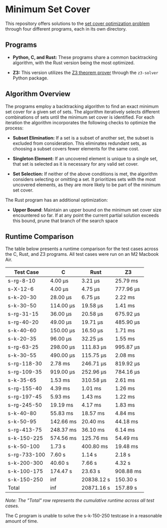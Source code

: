# Minimum Set Cover

This repository offers solutions to the
[set cover optimization problem](https://en.wikipedia.org/wiki/Set_cover_problem)
through four different programs, each in its own directory.

## Programs

- **Python, C, and Rust:** These programs share a common backtracking algorithm,
  with the Rust version being the most optimized.

- **Z3:** This version utilizes the
  [Z3 theorem prover](https://github.com/Z3Prover/z3) through the `z3-solver`
  Python package.

## Algorithm Overview

The programs employ a backtracking algorithm to find an exact minimum set cover
for a given set of sets. The algorithm iteratively selects different
combinations of sets until the minimum set cover is identified. For each
iteration the algorithm incorporates the following checks to optimize the
process:

- **Subset Elimination:** If a set is a subset of another set, the subset is
  excluded from consideration. This eliminates redundant sets, as choosing a
  subset covers fewer elements for the same cost.

- **Singleton Element:** If an uncovered element is unique to a single set, that
  set is selected as it is necessary for any valid set cover.

- **Set Selection:** If neither of the above conditions is met, the algorithm
  considers selecting or omitting a set. It prioritizes sets with the most
  uncovered elements, as they are more likely to be part of the minimum set
  cover.

The Rust program has an additional optimization:

- **Upper Bound**: Maintain an upper bound on the minimum set cover size
  encountered so far. If at any point the current partial solution exceeds this
  bound, prune that branch of the search space

## Runtime Comparison

The table below presents a runtime comparison for the test cases across the C,
Rust, and Z3 programs. All test cases were run on an M2 Macbook Air.

| Test Case    | C         | Rust       | Z3        |
| ------------ | --------- | ---------- | --------- |
| s-rg-8-10    | 4.00 µs   | 3.21 µs    | 25.79 ms  |
| s-X-12-6     | 4.00 µs   | 4.75 µs    | 777.96 µs |
| s-k-20-30    | 28.00 µs  | 6.75 µs    | 2.22 ms   |
| s-k-30-50    | 114.00 µs | 19.58 µs   | 1.41 ms   |
| s-rg-31-15   | 36.00 µs  | 20.58 µs   | 675.92 µs |
| s-rg-40-20   | 49.00 µs  | 19.71 µs   | 485.90 µs |
| s-k-40-60    | 150.00 µs | 16.50 µs   | 1.71 ms   |
| s-k-20-35    | 96.00 µs  | 32.25 µs   | 1.55 ms   |
| s-rg-63-25   | 298.00 µs | 111.83 µs  | 995.87 µs |
| s-k-30-55    | 490.00 µs | 115.75 µs  | 2.08 ms   |
| s-rg-118-30  | 2.78 ms   | 246.71 µs  | 819.92 µs |
| s-rg-109-35  | 919.00 µs | 252.96 µs  | 784.16 µs |
| s-k-35-65    | 1.53 ms   | 310.58 µs  | 2.61 ms   |
| s-rg-155-40  | 4.39 ms   | 1.01 ms    | 1.26 ms   |
| s-rg-197-45  | 5.93 ms   | 1.43 ms    | 1.22 ms   |
| s-rg-245-50  | 19.19 ms  | 4.17 ms    | 1.83 ms   |
| s-k-40-80    | 55.83 ms  | 18.57 ms   | 4.84 ms   |
| s-k-50-95    | 142.66 ms | 20.40 ms   | 44.18 ms  |
| s-rg-413-75  | 248.37 ms | 36.10 ms   | 6.14 ms   |
| s-k-150-225  | 574.56 ms | 125.76 ms  | 54.49 ms  |
| s-k-50-100   | 1.73 s    | 400.80 ms  | 19.48 ms  |
| s-rg-733-100 | 7.60 s    | 1.14 s     | 2.18 s    |
| s-k-200-300  | 40.60 s   | 7.66 s     | 4.32 s    |
| s-k-100-175  | 174.47 s  | 23.63 s    | 908.88 ms |
| s-k-150-250  | inf       | 20838.12 s | 150.30 s  |
| Total        | inf       | 20871.16 s | 157.89 s  |

_Note: The "Total" row represents the cumulative runtime across all test cases._

The C program is unable to solve the s-k-150-250 testcase in a reasonable amount
of time.
